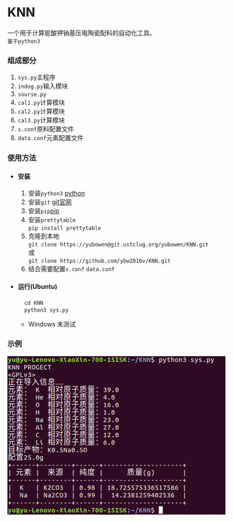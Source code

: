 # KNN
一个用于计算铌酸钾钠基压电陶瓷配料的自动化工具。<br/>
`基于python3`
### 组成部分

1. `sys.py`主程序
2. `indog.py`输入模块
3. `sourse.py`
4. `cal1.py`计算模块
5. `cal2.py`计算模块
6. `cal3.py`计算模块
7. `s.conf`原料配置文件
8. `data.conf`元素配置文件

### 使用方法
* #### 安装
    1. 安装`python3` [python](https://www.python.org/downloads/)
    2. 安装`git` [git官网](https://git-scm.com/downloads)
    3. 安装`pip`[pip](https://pypi.python.org/pypi/pip)
    4. 安装`prettytable`<br/>
    ``pip install prettytable``
    5. 克隆到本地<br/>
    ``git clone https://yubowen@git.ustclug.org/yubowen/KNN.git``<br/>
    或<br/>
    ``git clone https://github.com/ybw2016v/KNN.git``
    6. 结合需要配置`s.conf` `data.conf`
* #### 运行(Ubuntu)

        cd KNN
        python3 sys.py
    * Windows 未测试

### 示例
![示例](example.png)
